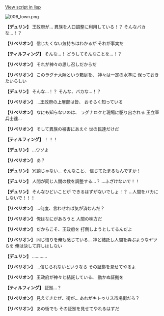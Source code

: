 [View script in lisp](../scripts/1740402.txt)

![006_town.png](../images/backgrounds/006_town.png)

**【デュリン】**
王政府が…
異族を人口調整に利用している！？
そんなバカな…！？

**【リベリオン】**
信じたくない気持ちはわかるが
それが事実だ

**【ティルフィング】**
そんな…！
どうしてそんなことを…！？

**【リベリオン】**
それが神々の思し召しだからだ

**【リベリオン】**
このラグナ大陸という箱庭を、
神々は一定の水準に
保っておきたいらしい

**【デュリン】**
そんな…！？
そんな、バカな…！？

**【リベリオン】**
…王政府の上層部は皆、
おそらく知っている

**【リベリオン】**
なにも知らないのは、
ラグナロクと現場に駆り出される
王立軍兵士達…

**【リベリオン】**
そして異族の被害にあえぐ
世の民達だけだ

**【ティルフィング】**
！！！

**【デュリン】**
…ウソよ

**【リベリオン】**
あ？

**【デュリン】**
冗談じゃない…
そんなこと、
信じてたまるもんですか！

**【デュリン】**
人間が同じ人間の数を調整する…？
…ふざけないで！！

**【デュリン】**
そんなひどいことが
できるはずがないでしょ！？
…人間をバカにしないで！！！

**【リベリオン】**
…何度、言わせれば気が済むんだ？

**【リベリオン】**
俺はなにがあろうと
人間の味方だ

**【リベリオン】**
だからこそ、王政府を
打倒しようとしてるんだよ

**【リベリオン】**
同じ憤りを俺も感じている…
神と結託し人間を弄ぶようなヤツらを
俺は決して許しはしない

**【デュリン】**
…………

**【リベリオン】**
…信じられないというなら
その証拠を見せてやるよ

**【リベリオン】**
王政府が神々と結託している、
動かぬ証拠を

**【ティルフィング】**
証拠…？

**【リベリオン】**
見えてきたぜ、街が…
あれがキトゥリス市場街だろ？

**【リベリオン】**
あの街でも
その証拠を見せてやれるはずだ
